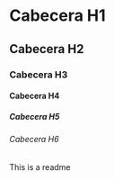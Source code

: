 # Cabecera H1
## Cabecera H2
### Cabecera H3
#### Cabecera H4
##### Cabecera H5
###### Cabecera H6

This is a readme